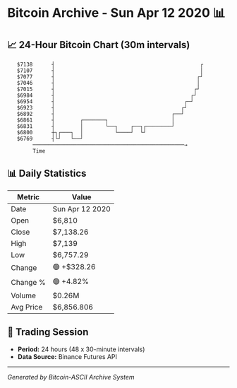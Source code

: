 # Bitcoin Archive - Sun Apr 12 2020 📊

## 📈 24-Hour Bitcoin Chart (30m intervals)

```
   $7138      ┤                                              ┌ 
   $7107      ┤                                              │ 
   $7077      ┤                                             ┌┘ 
   $7046      ┤                                             │  
   $7015      ┤                                            ┌┘  
   $6984      ┤                                           ┌┘   
   $6954      ┤                                         ┌─┘    
   $6923      ┤                                        ┌┘      
   $6892      ┤                                     ┌──┘       
   $6861      ┤        ┌───────┐                    │          
   $6831      ┤        │       └──┐    ┌──┐┌────────┘          
   $6800      ┼┐┌───┐  │          └────┘  └┘                   
   $6769      ┤└┘   └──┘                                       
        ────────────────────────────────────────────────→
        Time
```

## 📊 Daily Statistics

| Metric | Value |
|--------|-------|
| Date | Sun Apr 12 2020 |
| Open | $6,810 |
| Close | $7,138.26 |
| High | $7,139 |
| Low | $6,757.29 |
| Change | 🟢 +$328.26 |
| Change % | 🟢 +4.82% |
| Volume | $0.26M |
| Avg Price | $6,856.806 |

## 📅 Trading Session

- **Period:** 24 hours (48 x 30-minute intervals)
- **Data Source:** Binance Futures API

---
*Generated by Bitcoin-ASCII Archive System*
